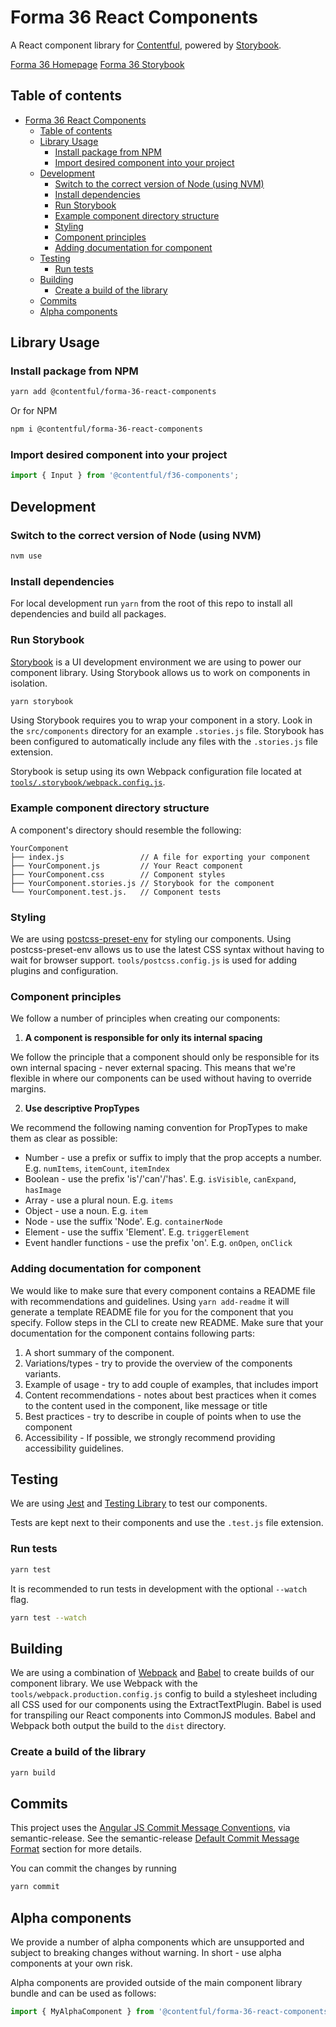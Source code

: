 # Forma 36 React Components

A React component library for [Contentful](https://www.contentful.com), powered by [Storybook](https://storybook.js.org/).

[Forma 36 Homepage](https://f36.contentful.com/)
[Forma 36 Storybook](https://f36-storybook.contentful.com/)

## Table of contents

- [Forma 36 React Components](#forma-36-react-components)
  - [Table of contents](#table-of-contents)
  - [Library Usage](#library-usage)
    - [Install package from NPM](#install-package-from-npm)
    - [Import desired component into your project](#import-desired-component-into-your-project)
  - [Development](#development)
    - [Switch to the correct version of Node (using NVM)](#switch-to-the-correct-version-of-node-using-nvm)
    - [Install dependencies](#install-dependencies)
    - [Run Storybook](#run-storybook)
    - [Example component directory structure](#example-component-directory-structure)
    - [Styling](#styling)
    - [Component principles](#component-principles)
    - [Adding documentation for component](#adding-documentation-for-component)
  - [Testing](#testing)
    - [Run tests](#run-tests)
  - [Building](#building)
    - [Create a build of the library](#create-a-build-of-the-library)
  - [Commits](#commits)
  - [Alpha components](#alpha-components)

## Library Usage

### Install package from NPM

```bash
yarn add @contentful/forma-36-react-components
```

Or for NPM

```bash
npm i @contentful/forma-36-react-components
```

### Import desired component into your project

```js
import { Input } from '@contentful/f36-components';
```

## Development

### Switch to the correct version of Node (using NVM)

```bash
nvm use
```

### Install dependencies

For local development run `yarn` from the root of this repo to install all dependencies and build all packages.

### Run Storybook

[Storybook](https://storybook.js.org/) is a UI development environment we are using to power our component library. Using Storybook allows us to work on components in isolation.

```bash
yarn storybook
```

Using Storybook requires you to wrap your component in a story. Look in the `src/components` directory for an example `.stories.js` file. Storybook has been configured to automatically include any files with the `.stories.js` file extension.

Storybook is setup using its own Webpack configuration file located at [`tools/.storybook/webpack.config.js`](./tools/.storybook/webpack.config.js).

### Example component directory structure

A component's directory should resemble the following:

```
YourComponent
├── index.js                 // A file for exporting your component
├── YourComponent.js         // Your React component
├── YourComponent.css        // Component styles
├── YourComponent.stories.js // Storybook for the component
└── YourComponent.test.js.   // Component tests
```

### Styling

We are using [postcss-preset-env](https://preset-env.cssdb.org/) for styling our components. Using postcss-preset-env allows us to use the latest CSS syntax without having to wait for browser support. `tools/postcss.config.js` is used for adding plugins and configuration.

### Component principles

We follow a number of principles when creating our components:

1.  **A component is responsible for only its internal spacing**

We follow the principle that a component should only be responsible for its own internal spacing - never external spacing. This means that we're flexible in where our components can be used without having to override margins.

2.  **Use descriptive PropTypes**

We recommend the following naming convention for PropTypes to make them as clear as possible:

- Number - use a prefix or suffix to imply that the prop accepts a number. E.g. `numItems`, `itemCount`, `itemIndex`
- Boolean - use the prefix 'is'/'can'/'has'. E.g. `isVisible`, `canExpand`, `hasImage`
- Array - use a plural noun. E.g. `items`
- Object - use a noun. E.g. `item`
- Node - use the suffix 'Node'. E.g. `containerNode`
- Element - use the suffix 'Element'. E.g. `triggerElement`
- Event handler functions - use the prefix 'on'. E.g. `onOpen`, `onClick`

### Adding documentation for component

We would like to make sure that every component contains a README file with recommendations and guidelines. Using `yarn add-readme` it will generate a template README file for you for the component that you specify. Follow steps in the CLI to create new README.
Make sure that your documentation for the component contains following parts:

1. A short summary of the component.
2. Variations/types - try to provide the overview of the components variants.
3. Example of usage - try to add couple of examples, that includes import
4. Content recommendations - notes about best practices when it comes to the content used in the component, like message or title
5. Best practices - try to describe in couple of points when to use the component
6. Accessibility - If possible, we strongly recommend providing accessibility guidelines.

## Testing

We are using [Jest](https://facebook.github.io/jest/) and [Testing Library](https://testing-library.com/docs/react-testing-library/intro/) to test our components.

Tests are kept next to their components and use the `.test.js` file extension.

### Run tests

```bash
yarn test
```

It is recommended to run tests in development with the optional `--watch` flag.

```bash
yarn test --watch
```

## Building

We are using a combination of [Webpack](https://webpack.js.org/) and [Babel](https://babeljs.io/) to create builds of our component library. We use Webpack with the `tools/webpack.production.config.js` config to build a stylesheet including all CSS used for our components using the ExtractTextPlugin. Babel is used for transpiling our React components into CommonJS modules. Babel and Webpack both output the build to the `dist` directory.

### Create a build of the library

```bash
yarn build
```

## Commits

This project uses the [Angular JS Commit Message Conventions](https://docs.google.com/document/d/1QrDFcIiPjSLDn3EL15IJygNPiHORgU1_OOAqWjiDU5Y/edit), via semantic-release. See the semantic-release [Default Commit Message Format](https://github.com/semantic-release/semantic-release#default-commit-message-format) section for more details.

You can commit the changes by running

```bash
yarn commit
```

## Alpha components

We provide a number of alpha components which are unsupported and subject to breaking changes without warning. In short - use alpha components at your own risk.

Alpha components are provided outside of the main component library bundle and can be used as follows:

```js
import { MyAlphaComponent } from '@contentful/forma-36-react-components/dist/alpha';
```
